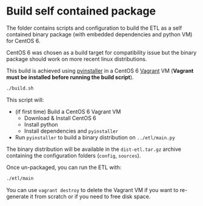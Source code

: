 # Build self contained package

The folder contains scripts and configuration to build the ETL as a
self contained binary package (with embedded dependencies and python VM)
for CentOS 6.

CentOS 6 was chosen as a build target for compatibility issue but the
binary package should work on more recent linux distributions.

This build is achieved using [pyinstaller](https://www.pyinstaller.org/) 
in a CentOS 6 [Vagrant](https://www.vagrantup.com) VM (**Vagrant must be
installed before running the build script**).

```sh
./build.sh
```

This script will:
 - (if first time) Build a CentOS 6 Vagrant VM
    - Download & Install CentOS 6
    - Install python
    - Install dependencies and `pyinstaller`
 - Run `pyinstaller` to build a binary distribution on `../etl/main.py`

The binary distribution will be available in the `dist-etl.tar.gz`
archive containing the configuration folders (`config`, `sources`).

Once un-packaged, you can run the ETL with:

```sh
./etl/main
```

You can use `vagrant destroy` to delete the Vagrant VM if you want to
re-generate it from scratch or if you need to free disk space.